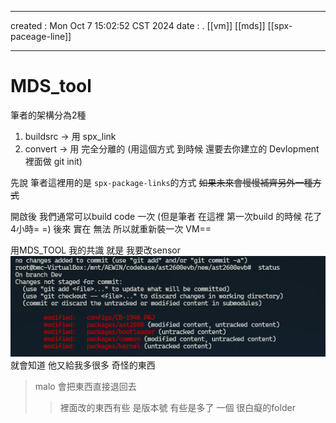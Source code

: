 -------------------------------------------------------------------------------
created	:	Mon Oct  7 15:02:52 CST 2024
date	:	.
[[vm]]
[[mds]]
[[spx-paceage-line]]

-------------------------------------------------------------------------------

#  MDS_tool #
筆者的架構分為2種
1. buildsrc -> 用 spx_link
2. convert	->	用 完全分離的 (用這個方式 到時候 還要去你建立的 Devlopment 裡面做 git init)

先說 筆者這裡用的是 `spx-package-links`的方式
~~如果未來會慢慢補齊另外一種方式~~


開啟後 我們通常可以build code 一次
(但是筆者 在這裡 第一次build 的時候 花了 4小時= =)
後來 實在 無法 所以就重新裝一次 VM==

用MDS_TOOL 我的共識 就是 我要改sensor
![only open mds](./pic/MDS_TOOL_open.png)
就會知道 他又給我多很多 奇怪的東西

> malo 會把東西直接退回去
>> 裡面改的東西有些 是版本號
>> 有些是多了 一個 很白癡的folder


